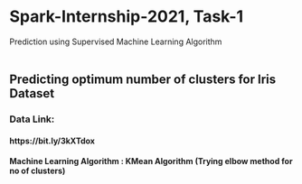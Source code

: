 # Spark-Internship-2021, Task-1
Prediction using  Supervised Machine Learning Algorithm<br>
<br>
<h2> Predicting optimum number of clusters for Iris Dataset </h2>
<h3> Data Link: </h3> <h4> https://bit.ly/3kXTdox</h4>
<h4> Machine Learning Algorithm : KMean Algorithm (Trying elbow method for no of clusters)</h4>
